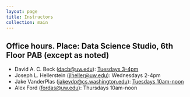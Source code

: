 ```yaml
---
layout: page
title: Instructors
collection: main
---
```


## Office hours. Place: Data Science Studio, 6th Floor PAB (except as noted)

- David A. C. Beck (dacb@uw.edu): [Tuesdays 3-4pm](http://escience.washington.edu/people/david-beck/)
- Joseph L. Hellerstein (jlheller@uw.edu): Wednesdays 2-4pm
- Jake VanderPlas (jakevdp@cs.washington.edu): [Tuesdays 10am-noon](http://escience.washington.edu/people/jake-vanderplas/)
- Alex Ford (fordas@uw.edu): Thursdays 10am-noon
